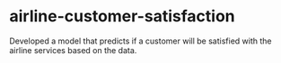 # airline-customer-satisfaction
Developed a model that predicts if a customer will be satisfied with the airline services based on the data.
